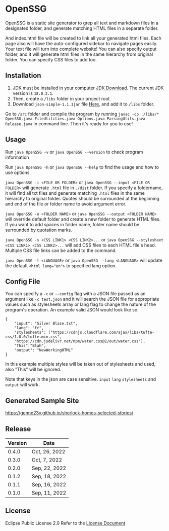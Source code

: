 # OpenSSG
OpenSSG is a static site generator to grep all text and markdown files in a designated folder, and generate matching HTML files in a separate folder. 

And index.html file will be created to link all your generated html files. Each page also will have the auto-configured sidebar to navigate pages easily. Your text file will turn into complete website! You can also specify output folder, and it will generate html files in the same hierarchy from original folder. You can specify CSS files to add too. 

## Installation
1. JDK must be installed in your computer [JDK Download](https://www.oracle.com/java/technologies/downloads/). The current JDK version is `18.0.2.1`. <br />
2. Then, create a `/libs` folder in your project root. 
3. Download `json-simple-1.1.1jar` file [Here](https://repo1.maven.org/maven2/com/googlecode/json-simple/json-simple/1.1.1/), and add it to `/libs` folder. 

Go to `/src` folder and compile the program by running `javac -cp ./libs/* OpenSSG.java FileUtilities.java Options.java ParsingUtils.java Release.java` in command line. Then it's ready for you to use! 

## Usage
Run `java OpenSSG -v` or `java OpenSSG --version` to check program information

Run `java OpenSSG -h` or `java OpenSSG --help` to find the usage and how to use options

`java OpenSSG -i <FILE OR FOLDER>` or `java OpenSSG --input <FILE OR FOLDER>` will generate `.html` file in `./dist` folder. If you specify a foldername, it will find all txt files and generate matching `.html` files in the same hierarchy to original folder. Quotes should be surrounded at the beginning and end of the file or folder name to avoid argument error.

`java OpenSSG -o <FOLDER NAME>` or `java OpenSSG --output <FOLDER NAME>` will override default folder and create a new folder to generate HTML files. If you want to add spaces in folder name, folder name should be surrounded by quotation marks. 

`java OpenSSG -s <CSS LINK1> <CSS LINK2>...` or `java OpenSSG --stylesheet <CSS LINK1> <CSS LINK2>...` will add CSS files to each HTML file's head. Multiple CSS file links can be added to the command.

`java OpenSSG -l <LANGUAGE>` or `java OpenSSG --lang <LANGUAGE>` will update the default `<html lang="en">` to specified lang option.

## Config File
You can specify a `-c` or `--config` flag with a JSON file passed as an argument like `-c test.json` and it will search the JSON file for appropriate values such as stylesheets array or lang flag to change the nature of the program's operation. An example valid JSON would look like so:

```
{
    "input": "Silver Blaze.txt",
    "lang": "fr",
    "stylesheets": ["https://cdnjs.cloudflare.com/ajax/libs/tufte-css/1.8.0/tufte.min.css",
    "https://cdn.jsdelivr.net/npm/water.css@2/out/water.css"],
    "This":"Blah",
    "output": "NewWorkingHTML"
}
```

In this example multiple styles will be taken out of stylesheets and used, also "This" will be ignored.

Note that keys in the json are case sensitive. `input` `lang` `stylesheets` and `output` will work.

## Generated Sample Site 
https://genne23v.github.io/sherlock-homes-selected-stories/

## Release
| Version | Date           |
|---------|----------------|
| 0.4.0   | Oct, 26, 2022  |
| 0.3.0   | Oct, 7, 2022   |
| 0.2.0   | Sep, 22, 2022  |
| 0.1.2   | Sep, 18, 2022  |
| 0.1.1   | Sep, 16, 2022  |
| 0.1.0   | Sep, 11, 2022  |



## License
Eclipse Public License 2.0
Refer to the [License Document](https://github.com/Genne23v/wk-ssg/blob/master/LICENSE)
